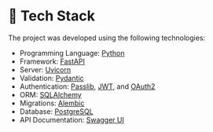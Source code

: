 # 🧩 Tech Stack

The project was developed using the following technologies:

- Programming Language: [Python](https://www.python.org/)
- Framework: [FastAPI](https://fastapi.tiangolo.com/)
- Server: [Uvicorn](https://www.uvicorn.org/)
- Validation: [Pydantic](https://pydantic-docs.helpmanual.io/)
- Authentication: [Passlib](https://passlib.readthedocs.io/en/stable/), [JWT](https://jwt.io/), and [OAuth2](https://oauth.net/2/)
- ORM: [SQLAlchemy](https://www.sqlalchemy.org/)
- Migrations: [Alembic](https://alembic.sqlalchemy.org/)
- Database: [PostgreSQL](https://www.postgresql.org/)
- API Documentation: [Swagger UI](https://swagger.io/tools/swagger-ui/)
